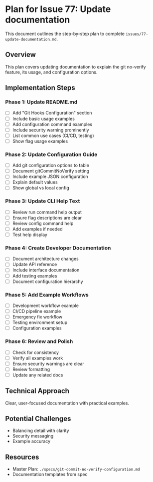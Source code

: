 # Plan for Issue 77: Update documentation

This document outlines the step-by-step plan to complete `issues/77-update-documentation.md`.

## Overview

This plan covers updating documentation to explain the git no-verify feature, its usage, and configuration options.

## Implementation Steps



### Phase 1: Update README.md
- [ ] Add "Git Hooks Configuration" section
- [ ] Include basic usage examples
- [ ] Add configuration command examples
- [ ] Include security warning prominently
- [ ] List common use cases (CI/CD, testing)
- [ ] Show flag usage examples

### Phase 2: Update Configuration Guide
- [ ] Add git configuration options to table
- [ ] Document gitCommitNoVerify setting
- [ ] Include example JSON configuration
- [ ] Explain default values
- [ ] Show global vs local config

### Phase 3: Update CLI Help Text
- [ ] Review run command help output
- [ ] Ensure flag descriptions are clear
- [ ] Review config command help
- [ ] Add examples if needed
- [ ] Test help display

### Phase 4: Create Developer Documentation
- [ ] Document architecture changes
- [ ] Update API reference
- [ ] Include interface documentation
- [ ] Add testing examples
- [ ] Document configuration hierarchy

### Phase 5: Add Example Workflows
- [ ] Development workflow example
- [ ] CI/CD pipeline example
- [ ] Emergency fix workflow
- [ ] Testing environment setup
- [ ] Configuration examples

### Phase 6: Review and Polish
- [ ] Check for consistency
- [ ] Verify all examples work
- [ ] Ensure security warnings are clear
- [ ] Review formatting
- [ ] Update any related docs

## Technical Approach
Clear, user-focused documentation with practical examples.

## Potential Challenges
- Balancing detail with clarity
- Security messaging
- Example accuracy

## Resources
- Master Plan: `./specs/git-commit-no-verify-configuration.md`
- Documentation templates from spec